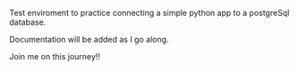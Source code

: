 Test enviroment to practice connecting a simple python app to a postgreSql database.

Documentation will be added as I go along.

Join me on this journey!!